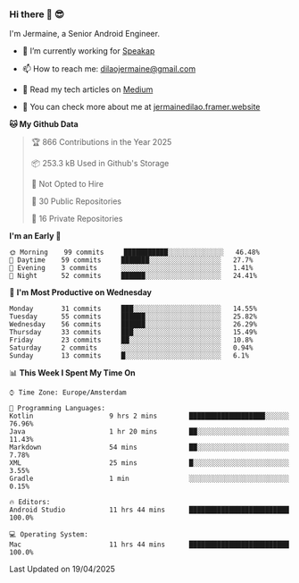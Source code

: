 ### Hi there 👋 😎
I'm Jermaine, a Senior Android Engineer.

- 🔭 I’m currently working for [Speakap](https://www.speakap.com/)

- 📫 How to reach me: dilaojermaine@gmail.com

- 📖 Read my tech articles on [Medium](https://jermainedilao.medium.com/)

- 👀 You can check more about me at [jermainedilao.framer.website](https://jermainedilao.framer.website)

<!--
**jermainedilao/jermainedilao** is a ✨ _special_ ✨ repository because its `README.md` (this file) appears on your GitHub profile.

Here are some ideas to get you started:

- 🔭 I’m currently working on ...
- 🌱 I’m currently learning ...
- 👯 I’m looking to collaborate on ...
- 🤔 I’m looking for help with ...
- 💬 Ask me about ...
- 📫 How to reach me: ...
- 😄 Pronouns: ...
- ⚡ Fun fact: ...
-->

<!--START_SECTION:waka-->
**🐱 My Github Data** 

> 🏆 866 Contributions in the Year 2025
 > 
> 📦 253.3 kB Used in Github's Storage 
 > 
> 🚫 Not Opted to Hire
 > 
> 📜 30 Public Repositories 
 > 
> 🔑 16 Private Repositories  
 > 
**I'm an Early 🐤** 

```text
🌞 Morning    99 commits     ███████████░░░░░░░░░░░░░░   46.48% 
🌆 Daytime    59 commits     ███████░░░░░░░░░░░░░░░░░░   27.7% 
🌃 Evening    3 commits      ░░░░░░░░░░░░░░░░░░░░░░░░░   1.41% 
🌙 Night      52 commits     ██████░░░░░░░░░░░░░░░░░░░   24.41%

```
📅 **I'm Most Productive on Wednesday** 

```text
Monday       31 commits     ███░░░░░░░░░░░░░░░░░░░░░░   14.55% 
Tuesday      55 commits     ██████░░░░░░░░░░░░░░░░░░░   25.82% 
Wednesday    56 commits     ██████░░░░░░░░░░░░░░░░░░░   26.29% 
Thursday     33 commits     ███░░░░░░░░░░░░░░░░░░░░░░   15.49% 
Friday       23 commits     ██░░░░░░░░░░░░░░░░░░░░░░░   10.8% 
Saturday     2 commits      ░░░░░░░░░░░░░░░░░░░░░░░░░   0.94% 
Sunday       13 commits     █░░░░░░░░░░░░░░░░░░░░░░░░   6.1%

```


📊 **This Week I Spent My Time On** 

```text
⌚︎ Time Zone: Europe/Amsterdam

💬 Programming Languages: 
Kotlin                   9 hrs 2 mins        ███████████████████░░░░░░   76.96% 
Java                     1 hr 20 mins        ██░░░░░░░░░░░░░░░░░░░░░░░   11.43% 
Markdown                 54 mins             ██░░░░░░░░░░░░░░░░░░░░░░░   7.78% 
XML                      25 mins             █░░░░░░░░░░░░░░░░░░░░░░░░   3.55% 
Gradle                   1 min               ░░░░░░░░░░░░░░░░░░░░░░░░░   0.15%

🔥 Editors: 
Android Studio           11 hrs 44 mins      █████████████████████████   100.0%

💻 Operating System: 
Mac                      11 hrs 44 mins      █████████████████████████   100.0%

```


 Last Updated on 19/04/2025
<!--END_SECTION:waka-->
